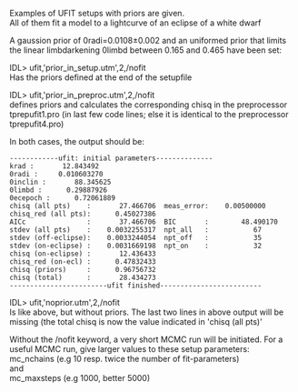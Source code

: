 Examples of UFIT setups with priors are given.\
All of them fit a model to a lightcurve of an eclipse of a white dwarf 

A gaussion prior of 0radi=0.0108±0.002 and an uniformed prior that limits the linear limbdarkening 0limbd between 0.165 and 0.465  have been set:

IDL> ufit,'prior_in_setup.utm',2,/nofit\
Has the priors defined at the end of the setupfile

IDL> ufit,'prior_in_preproc.utm',2,/nofit\
defines priors and calculates the corresponding chisq in the preprocessor tprepufit1.pro  (in last few code lines; else it is identical to the preprocessor tprepufit4.pro)

In both cases, the output should be:
```
------------ufit: initial parameters--------------
krad :       12.843492
0radi :     0.010603270
0inclin :       88.345625
0limbd :      0.29887926
0ecepoch :      0.72061889
chisq (all pts)    :       27.466706  meas_error:    0.00500000
chisq_red (all pts):      0.45027386
AICc               :       37.466706  BIC       :        48.490170
stdev (all pts)    :    0.0032255317  npt_all   :           67
stdev (off-eclipse):    0.0033244054  npt_off   :           35
stdev (on-eclipse) :    0.0031669198  npt_on    :           32
chisq (on-eclipse) :       12.436433
chisq_red (on-ecl) :      0.47832433
chisq (priors)     :      0.96756732
chisq (total)      :       28.434273
------------------------ufit finished-------------------------
````
IDL> ufit,'noprior.utm',2,/nofit  
Is like above, but without priors. The last two lines in above output will be missing (the total chisq is now the value indicated in 'chisq (all pts)'

Without the /nofit keyword, a very short MCMC run will be initiated.
For a useful MCMC run, give larger values to these setup parameters:  
mc_nchains  (e.g 10 resp. twice the number of fit-parameters)  
and  
mc_maxsteps  (e.g 1000, better 5000)






